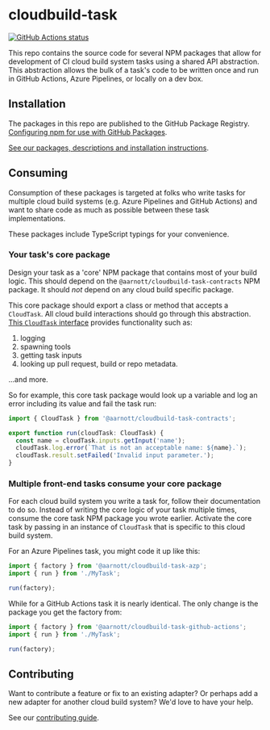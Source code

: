 # cloudbuild-task

[![GitHub Actions status](https://github.com/aarnott/cloudbuild-task/workflows/CI/badge.svg)](https://github.com/AArnott/cloudbuild-task/actions)

This repo contains the source code for several NPM packages
that allow for development of CI cloud build system tasks
using a shared API abstraction.
This abstraction allows the bulk of a task's code to be written once
and run in GitHub Actions, Azure Pipelines, or locally on a dev box.

## Installation

The packages in this repo are published to the GitHub Package Registry.
[Configuring npm for use with GitHub Packages](https://help.github.com/en/github/managing-packages-with-github-packages/configuring-npm-for-use-with-github-packages).

[See our packages, descriptions and installation instructions](https://github.com/AArnott/cloudbuild-task/packages).

## Consuming

Consumption of these packages is targeted at folks who write tasks for multiple
cloud build systems (e.g. Azure Pipelines and GitHub Actions) and want to share
code as much as possible between these task implementations.

These packages include TypeScript typings for your convenience.

### Your task's core package

Design your task as a 'core' NPM package that contains most of your build logic.
This should depend on the `@aarnott/cloudbuild-task-contracts` NPM package.
It should *not* depend on any cloud build specific package.

This core package should export a class or method that accepts a `CloudTask`.
All cloud build interactions should go through this abstraction.
[This `CloudTask` interface][CloudTask] provides functionality such as:

1. logging
1. spawning tools
1. getting task inputs
1. looking up pull request, build or repo metadata.

...and more.

So for example, this core task package would look up a variable
and log an error including its value and fail the task run:

```ts
import { CloudTask } from '@aarnott/cloudbuild-task-contracts';

export function run(cloudTask: CloudTask) {
  const name = cloudTask.inputs.getInput('name');
  cloudTask.log.error(`That is not an acceptable name: ${name}.`);
  cloudTask.result.setFailed('Invalid input parameter.');
}
```

### Multiple front-end tasks consume your core package

For each cloud build system you write a task for, follow their documentation
to do so.
Instead of writing the core logic of your task multiple times,
consume the core task NPM package you wrote earlier.
Activate the core task by passing in an instance of `CloudTask`
that is specific to this cloud build system.

For an Azure Pipelines task, you might code it up like this:

```ts
import { factory } from '@aarnott/cloudbuild-task-azp';
import { run } from './MyTask';

run(factory);
```

While for a GitHub Actions task it is nearly identical.
The only change is the package you get the factory from:

```ts
import { factory } from '@aarnott/cloudbuild-task-github-actions';
import { run } from './MyTask';

run(factory);
```

## Contributing

Want to contribute a feature or fix to an existing adapter?
Or perhaps add a new adapter for another cloud build system?
We'd love to have your help.

See our [contributing guide](CONTRIBUTING.md).

[GitHubPAT]: https://github.com/settings/tokens/new
[CloudTask]: cloudbuild-task-contracts/src/CloudTask.ts
